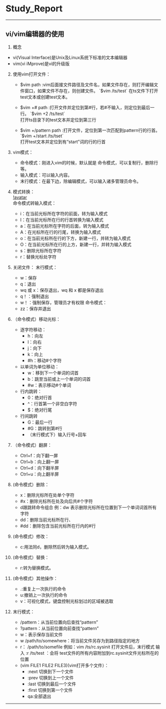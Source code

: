 # Study_Report
---

## vi/vim编辑器的使用
 1. 概念
  - vi(Visual Interface)是Unix及Linux系统下标准的文本编辑器
  - vim(vi iMprove)是vi的升级版
 2. 使用vim打开文件：
     - $vim path :vim后面接文件路径及文件名，如果文件存在，则打开编辑文件窗口，如果文件不存在，则创建文件。  
    `$vim /ts/test`
在ts文件下打开test文本或创建test文本。  

     - $vim +# path :打开文件并定位到第#行，若#不输入，则定位到最后一行。  
     `$vim +2 /ts/test`  
     打开ts目录下的test文本并定位到第三行
     
     - $vim +/pattern path :打开文件，定位到第一次匹配到pattern行的行首。
     `$vim +/start /ts/tset`  
     打开test文本并定位到有“start”词的行的行首  


 3. vim模式：
     - 命令模式：刚进入vim的时候，默认就是 命令模式，可以复制行，删除行等。
     - 输入模式：可以输入内容。
     - 末行模式：在最下边，除编辑模式，可以输入诸多管理员命令。

 4. 模式转换：  
    [!avatar](image/模式转换.png)   
 命令模式转输入模式：  
      - i：在当前光标所在字符的前面，转为输入模式  
      - I：在当前光标所在行的行首转换为输入模式  
      - a：在当前光标所在字符的后面，转为输入模式  
      - A：在光标所在行的行尾，转换为输入模式  
      - o：在当前光标所在行的下方，新建一行，并转为输入模式  
      - O：在当前光标所在行的上方，新建一行，并转为输入模式  
      - s：删除光标所在字符  
      - r：替换光标处字符 
 5. 关闭文件：
    末行模式：
     - w：保存
     - q：退出
     - wq 或 x：保存退出，wq 和 x 都是保存退出
     - q！：强制退出
     - w！：强制保存，管理员才有权限
    命令模式：
     - zz：保存并退出

 6. （命令模式）移动光标：
     - 逐字符移动：
         - h：向左
         - l：向右
         - j：向下
         - k：向上
         - #h：移动#个字符
     - 以单词为单位移动：
         - w：移到下一个单词的词首
         - b：跳至当前或上一个单词的词首
         - #w：表示移动#个单词
     - 行内跳转：
         - 0：绝对行首
         - ^：行首第一个非空白字符
         - $：绝对行尾
     - 行间跳转
         - G：最后一行
         - #G：跳转到第#行
         - （末行模式下）输入行号+回车

 7. （命令模式）翻屏：
     - Ctrl+f：向下翻一屏
     - Ctrl+b：向上翻一屏
     - Ctrl+d：向下翻半屏
     - Ctrl+u：向上翻半屏　

 8. (命令模式）删除：
     - x：删除光标所在处单个字符
     - #x：删除光标所在处及向后共#个字符
     - d跟跳转命令组合 例：dw 表示删除光标所在位置到下一个单词词首所有字符
     - dd：删除当前光标所在行、
     - #dd：删除包含当前光标所在行内的#行

 9. (命令模式）修改：
     - c:用法同d，删除然后转为输入模式。

 10. (命令模式）替换：
     - r:转为替换模式。

 11. (命令模式）其他操作：
     - .:重复上一次执行的命令
     - u:撤销上一次执行的命令
     - v：可视化模式，键盘控制光标划过的区域被选取

 12. 末行模式：
     - /pattern：从当前位置向后查找“pattern”
     - ?pattern：从当前位置向前查找“pattern”
     - w：表示保存当前文件
     - w /path/to/somewhere：将当前文件另存为到路径指定的地方
     - r： /path/to/somefile  例如：vim /ts/rc.sysinit 打开文件后，末行模式 输入 :r /ts/test ：会将 test文件的所有内容附加到rc.sysinit文件光标所在的位置
     - (vim FILE1 FILE2 FILE3)(vim打开多个文件）：
         - :next 切换到下一个文件
         - :prev 切换到上一个文件
         - :last 切换到最后一个文件
         - :first 切换到第一个文件
         - qa:全部退出

---
